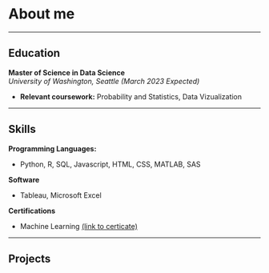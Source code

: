 # About me
* * *
## Education
**Master of Science in Data Science**  
_University of Washington, Seattle (March 2023 Expected)_
- **Relevant coursework:** Probability and Statistics, Data Vizualization

* * *

## Skills
**Programming Languages:**
- Python, R, SQL, Javascript, HTML, CSS, MATLAB, SAS  

**Software**
- Tableau, Microsoft Excel  

**Certifications**
- Machine Learning [(link to certicate)](https://www.coursera.org/account/accomplishments/certificate/L9FVQLE5ZVC7)  

* * *

## Projects
